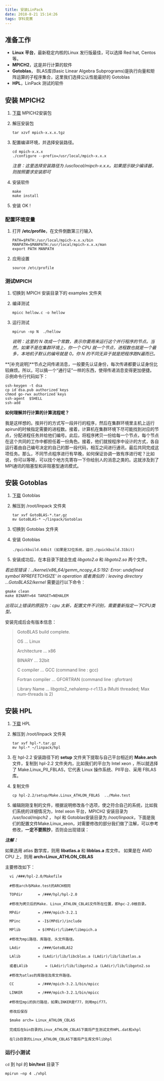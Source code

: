 ```yaml
---
title: 安装LinPack
date: 2018-8-21 15:14:26
tags: 学科竞赛
---
```


## 准备工作

* **Linux** **平台**，最新稳定内核的Linux 发行版最佳，可以选择 Red hat, Centos 等。
* **MPICH2**，这是并行计算的软件
* **Gotoblas**， BLAS库(Basic Linear Algebra Subprograms)是执行向量和矩阵运算的子程序集合，这里我们选择公认性能最好的 Gotoblas
* **HPL**，LinPack 测试的软件

## 安装 MPICH2

1. [下载](http://www.mpich.org/downloads/) MPICH2安装包

2. 解压安装包 

   ```
   tar xzvf mpich-x.x.x.tgz
   ```

3. 配置编译环境，并选择安装路径。

   ```
   cd mpich-x.x.x
   ./configure --prefix=/usr/local/mpich-x.x.x
   ```

   *注意：这里选择安装路径为 /usr/local/mipch-x.x.x。如果提示缺少编译器，则按照要求安装即可*

4. 安装软件

   ```
   make
   make install
   ```

5. 安装 OK !

### 配置环境变量   

1. 打开 **/etc/profile**，在文件倒数第三行输入

   ```
   PATH=$PATH:/usr/local/mpich-x.x.x/bin
   MANPATH=$MANPATH:/usr/local/mpich-x.x.x/man
   export PATH MANPATH
   ```

2. 应用设置

   ```
   source /etc/profile
   ```

### 测试MPICH

1. 切换到 MPICH 安装目录下的 examples 文件夹

2. 编译测试

   ```
   mpicc hellow.c -o hellow
   ```

3. 运行测试

   ```
   mpirun -np N  ./hellow
   ```

   *说明：这里的 N 改成一个常数，表示你要用来运行这个并行程序的节点。当然，如果不是在集群环境上，你一个 CPU 就一个节点，进程数也就是一个最多，本地机子默认的编号就是 0。你 N 的不同无异于就是把程序跑N遍而已。*		

**[补充说明]**节点之间传递消息，一般要先认证身份，每次传递都要认证身份比较麻烦。所以，可以搞一个“通行证”一样的东西，使得传递消息变得更加便捷。
示例命令行代码如下：

```
ssh-keygen -t dsa
cp id˙dsa.pub authorized˙keys
chmod go-rwx authorized˙keys
ssh-agent  $SHELL
ssh-add
```

**如何理解并行计算的计算流程呢？**

我是这样想的。按并行的方式写一段并行的程序，然后在集群环境里主机上运行apirun的时候指定需要的进程数。接着，计算机在集群环境下尽可能找到对应的节点，分配进程任务并给他们编号。此后，将程序拷贝一份给每一个节点，每个节点在这个共同的工作中都担任着一份角色。接着，他们就按程序中设计的方式，各自运行着由自己编号决定的自己的那一段代码，相互之间进行通讯，最后共同完成这项任务。那么，不同节点程序进行有早晚，如何保证协调一致有序进行呢？比如说，你可以等呀，可以找个地方先寄存一下你给别人的消息之类的。这就涉及到了MPI通讯的阻塞型和非阻塞型通讯模式。

## 安装 Gotoblas   

1. [下载](https://www.tacc.utexas.edu/documents/1084364/1087496/GotoBLAS2-1.13.tar.gz/b58aeb8c-9d8d-4ec2-b5f1-5a5843b4d47b) Gotoblas

2. 解压到 /root/linpack 文件夹

   ```
   tar xvf GotoBLAS-*.tar.gz
   mv GotoBLAS-* ~/linpack/Gotoblas
   ```

3.  切换到 Gotoblas 文件夹

4. 安装 Gotoblas

   ```
   ./quickbuild.64bit (如果是32位系统，运行./quickbuild.31bit)
   ```

5. 安装成功后，在本目录下就会生成 *libgoto2.a* 和 *libgoto2.so* 两个文件。

*若出现错误：../kernel/x86_64/gemm_ncopy_4.S:192: Error: undefined symbol`RPREFETCHSIZE' in operation  或者类似的：leaving directory  ...GotoBLAS2/kernel* 需要运行以下命令：

```
gmake clean
make BINARY=64 TARGET=NEHALEM
```

*出现以上错误的原因为：cpu 太新，配置文件不识别，需要重新指定一下CPU类型。*

安装完成后会有版本信息：

> GotoBLAS build complete.
>
> OS               ... Linux
> 	
> Architecture     ... x86
> 	
> BINARY           ... 32bit
> 	
> C compiler       ... GCC  (command line : gcc)
> 	
> Fortran compiler ... GFORTRAN  (command line : gfortran)
> 	
> Library Name     ... libgoto2_nehalemp-r-r1.13.a (Multi threaded; Max num-threads is 2)

## 安装 HPL

1. [下载](http://www.netlib.org/benchmark/hpl/hpl-2.0.tar.gz) HPL

2. 解压到 /root/linpack 文件夹

   ```
   tar xvf hpl-*.tar.gz
   mv hpl-* ~/linpack/hpl
   ```

3. 在 hpl-2.2 安装路径下的 **setup** 文件夹下提取与自己平台相近的 **Make.arch** 文件，复制到 hpl-2.2 文件夹内，比如我们的平台为 Intel xeon ，所以就选择了 Make.Linux_PII_FBLAS，它代表 Linux 操作系统、PII平台、采用 FBLAS库。

4. 复制文件

   ```
   cp hpl-2.2/setup/Make.Linux_ATHLON_FBLAS  ../Make.test
   ```

5. 编辑刚刚复制的文件，根据说明修改各个选项，使之符合自己的系统，比如我们系统的详细情况为，Intel xeon 平台，MPICH2 安装目录为 */usr/local/mipch2* ， hpl 和 Gotoblas安装目录为 */root/linpack*，下面是我们的配置文件Make.Linux_xeon，对需要修改的部分我们做了注解，可以参考修改，**一定不要照抄**，否则会出现错误：

***注解：***

如果选用 atlas 数学库，则用 **libatlas.a** 和 **libblas.a** 库文件。
如果是在 AMD CPU 上，则用 **arch=Linux_ATHLON_CBLAS**

主要修改如下：

```
  vi /###/hpl-2.0/Makefile

  #修改arch与Make.test的ARCH相同

  TOPdir       = /###/hpl/hpl-2.0

  #修改为拷贝后的Make. Linux_ATHLON_CBLAS文件所在位置，即hpc-2.0根目录。

  MPdir        = /###/mpich-3.2.1

  MPinc        = -I$(MPdir)/include

  MPlib        = $(MPdir)/lib##/libmpich.a

  #修改为mpi路径、库路径、头文件路径。

  LAdir        = /###/GotoBLAS2

  LAlib        = (LAdir)/lib/libcblas.a (LAdir)/lib/libatlas.a

  或者LAlib        = (LAdir)/lib/libgoto2.a (LAdir)/lib/libgoto2.so

  #修改为atlas的库路径及库文件路径。

  CC           = /###/mpich-3.2.1/bin/mpicc

  LINKER       = /###/mpich-3.2.1/bin/mpicc

  #修改位mpi的执行路径，如果LINKER是f77，则用mpif77。

  修改后保存

  $make arch= Linux_ATHLON_CBLAS

  完成后在bin目录的Linux_ATHLON_CBLAS下面将产生测试文件HPL.dat和xhpl

  在lib目录的Linux_ATHLON_CBLAS下面将产生库文件libhpl
```

### 运行小测试

   `cd` 到 hpl 的 **bin/test** 目录下

```
mpirun –np 4 ./xhpl
```

